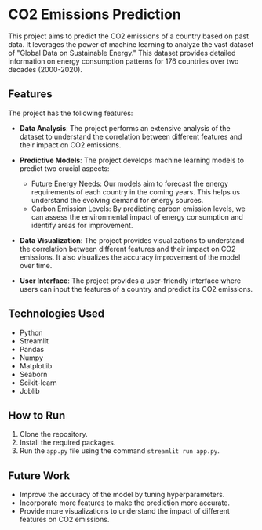 

# CO2 Emissions Prediction

This project aims to predict the CO2 emissions of a country based on past data. It leverages the power of machine learning to analyze the vast dataset of "Global Data on Sustainable Energy." This dataset provides detailed information on energy consumption patterns for 176 countries over two decades (2000-2020).

## Features

The project has the following features:

- **Data Analysis**: The project performs an extensive analysis of the dataset to understand the correlation between different features and their impact on CO2 emissions.

- **Predictive Models**: The project develops machine learning models to predict two crucial aspects:
  - Future Energy Needs: Our models aim to forecast the energy requirements of each country in the coming years. This helps us understand the evolving demand for energy sources.
  - Carbon Emission Levels: By predicting carbon emission levels, we can assess the environmental impact of energy consumption and identify areas for improvement.

- **Data Visualization**: The project provides visualizations to understand the correlation between different features and their impact on CO2 emissions. It also visualizes the accuracy improvement of the model over time.

- **User Interface**: The project provides a user-friendly interface where users can input the features of a country and predict its CO2 emissions.

## Technologies Used

- Python
- Streamlit
- Pandas
- Numpy
- Matplotlib
- Seaborn
- Scikit-learn
- Joblib

## How to Run

1. Clone the repository.
2. Install the required packages.
3. Run the `app.py` file using the command `streamlit run app.py`.

## Future Work

- Improve the accuracy of the model by tuning hyperparameters.
- Incorporate more features to make the prediction more accurate.
- Provide more visualizations to understand the impact of different features on CO2 emissions.
